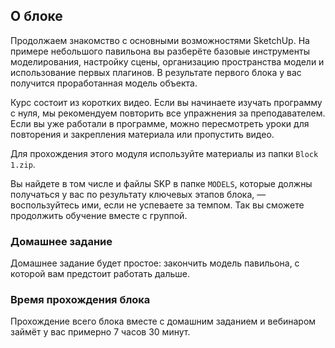 ## О блоке

Продолжаем знакомство с основными возможностями SketchUp. На примере небольшого павильона вы разберёте базовые инструменты моделирования, настройку сцены, организацию пространства модели и использование первых плагинов. В результате первого блока у вас получится проработанная модель объекта.

Курс состоит из коротких видео. Если вы начинаете изучать программу с нуля, мы рекомендуем повторить все упражнения за преподавателем. Если вы уже работали в программе, можно пересмотреть уроки для повторения и закрепления материала или пропустить видео.


Для прохождения этого модуля используйте материалы из папки `Block 1.zip`.  

Вы найдете в том числе и файлы  SKP в папке `MODELS`, которые должны получаться у вас по результату ключевых этапов блока, — воспользуйтесь ими, если не успеваете за темпом. Так вы сможете продолжить обучение вместе с группой.

### Домашнее задание

Домашнее задание будет простое: закончить модель павильона, с которой вам предстоит работать дальше. 

### Время прохождения блока

Прохождение всего блока вместе с домашним заданием и вебинаром займёт у вас примерно 7 часов 30 минут. 